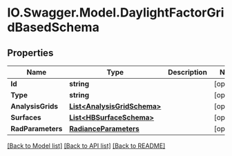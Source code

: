 # IO.Swagger.Model.DaylightFactorGridBasedSchema
## Properties

Name | Type | Description | Notes
------------ | ------------- | ------------- | -------------
**Id** | **string** |  | [optional] 
**Type** | **string** |  | [optional] 
**AnalysisGrids** | [**List&lt;AnalysisGridSchema&gt;**](AnalysisGridSchema.md) |  | [optional] 
**Surfaces** | [**List&lt;HBSurfaceSchema&gt;**](HBSurfaceSchema.md) |  | [optional] 
**RadParameters** | [**RadianceParameters**](RadianceParameters.md) |  | [optional] 

[[Back to Model list]](../README.md#documentation-for-models) [[Back to API list]](../README.md#documentation-for-api-endpoints) [[Back to README]](../README.md)

